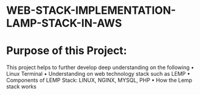 # WEB-STACK-IMPLEMENTATION-LAMP-STACK-IN-AWS

# Purpose of this Project: 
This project helps to further develop deep understanding on the following
•	  Linux Terminal
•   Understanding on web technology stack such as LEMP
•	  Components of LEMP Stack: LINUX, NGINX, MYSQL, PHP
•	  How the Lemp stack works
